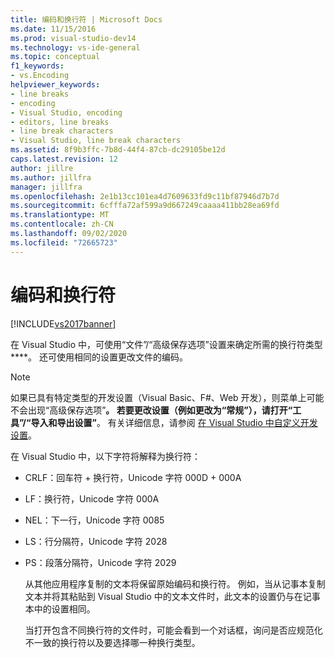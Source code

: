 ```yaml
---
title: 编码和换行符 | Microsoft Docs
ms.date: 11/15/2016
ms.prod: visual-studio-dev14
ms.technology: vs-ide-general
ms.topic: conceptual
f1_keywords:
- vs.Encoding
helpviewer_keywords:
- line breaks
- encoding
- Visual Studio, encoding
- editors, line breaks
- line break characters
- Visual Studio, line break characters
ms.assetid: 8f9b3ffc-7b8d-44f4-87cb-dc29105be12d
caps.latest.revision: 12
author: jillre
ms.author: jillfra
manager: jillfra
ms.openlocfilehash: 2e1b13cc101ea4d7609633fd9c11bf87946d7b7d
ms.sourcegitcommit: 6cfffa72af599a9d667249caaaa411bb28ea69fd
ms.translationtype: MT
ms.contentlocale: zh-CN
ms.lasthandoff: 09/02/2020
ms.locfileid: "72665723"
---
```

# <a name="encodings-and-line-breaks"></a>编码和换行符
[!INCLUDE[vs2017banner](../includes/vs2017banner.md)]

在 Visual Studio 中，可使用“文件”/“高级保存选项”设置来确定所需的换行符类型****。 还可使用相同的设置更改文件的编码。

> [!NOTE]
> 如果已具有特定类型的开发设置（Visual Basic、F#、Web 开发），则菜单上可能不会出现“高级保存选项”****。 若要更改设置（例如更改为“常规”），请打开“工具”/“导入和导出设置”****。 有关详细信息，请参阅 [在 Visual Studio 中自定义开发设置](https://msdn.microsoft.com/22c4debb-4e31-47a8-8f19-16f328d7dcd3)。

 在 Visual Studio 中，以下字符将解释为换行符：

- CRLF：回车符 + 换行符，Unicode 字符 000D + 000A

- LF：换行符，Unicode 字符 000A

- NEL：下一行，Unicode 字符 0085

- LS：行分隔符，Unicode 字符 2028

- PS：段落分隔符，Unicode 字符 2029

  从其他应用程序复制的文本将保留原始编码和换行符。 例如，当从记事本复制文本并将其粘贴到 Visual Studio 中的文本文件时，此文本的设置仍与在记事本中的设置相同。

  当打开包含不同换行符的文件时，可能会看到一个对话框，询问是否应规范化不一致的换行符以及要选择哪一种换行类型。
